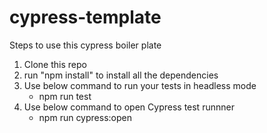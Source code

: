 # cypress-template
Steps to use this cypress boiler plate
1. Clone this repo
2. run "npm install" to install all the dependencies
3. Use below command to run your tests in headless mode
    - npm run test
4. Use below command to open Cypress test runnner
    - npm run cypress:open
